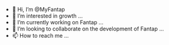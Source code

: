- 👋 Hi, I’m @MyFantap
- 👀 I’m interested in growth ...
- 🌱 I’m currently working on Fantap ...
- 💞️ I’m looking to collaborate on the development of Fantap ...
- 📫 How to reach me ...

<!---
MyFantap/MyFantap is a ✨ special ✨ repository because its `README.md` (this file) appears on your GitHub profile.
You can click the Preview link to take a look at your changes.
--->
